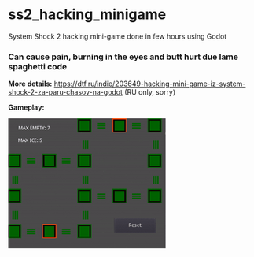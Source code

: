 # ss2_hacking_minigame

System Shock 2 hacking mini-game done in few hours using Godot
### Сan cause  pain, burning in the eyes and butt hurt due lame spaghetti code

**More details:** https://dtf.ru/indie/203649-hacking-mini-game-iz-system-shock-2-za-paru-chasov-na-godot (RU only, sorry)

**Gameplay:**

![](gameplay.gif)

